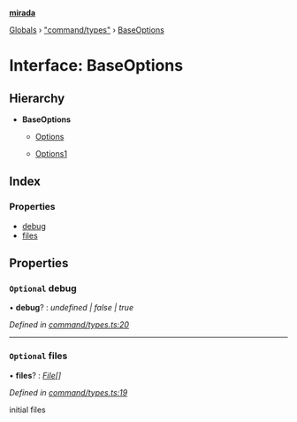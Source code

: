 **[mirada](../README.md)**

[Globals](../README.md) › ["command/types"](../modules/_command_types_.md) › [BaseOptions](_command_types_.baseoptions.md)

# Interface: BaseOptions

## Hierarchy

* **BaseOptions**

  * [Options](_command_types_.options.md)

  * [Options1](_command_types_.options1.md)

## Index

### Properties

* [debug](_command_types_.baseoptions.md#optional-debug)
* [files](_command_types_.baseoptions.md#optional-files)

## Properties

### `Optional` debug

• **debug**? : *undefined | false | true*

*Defined in [command/types.ts:20](https://github.com/cancerberoSgx/mirada/blob/eecc091/mirada/src/command/types.ts#L20)*

___

### `Optional` files

• **files**? : *[File](../classes/_file_.file.md)[]*

*Defined in [command/types.ts:19](https://github.com/cancerberoSgx/mirada/blob/eecc091/mirada/src/command/types.ts#L19)*

initial files